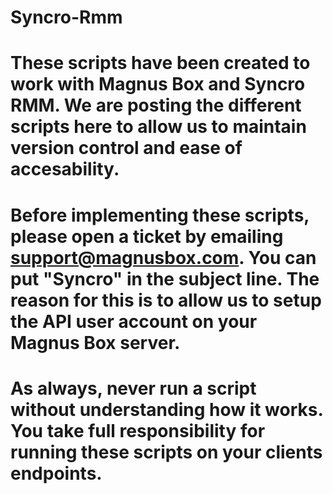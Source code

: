 # Syncro-Rmm

# These scripts have been created to work with Magnus Box and Syncro RMM. We are posting the different scripts here to allow us to maintain version control and ease of accesability.

# Before implementing these scripts, please open a ticket by emailing support@magnusbox.com. You can put "Syncro" in the subject line. The reason for this is to allow us to setup the API user account on your Magnus Box server.

# As always, never run a script without understanding how it works. You take full responsibility for running these scripts on your clients endpoints.
